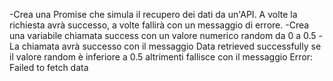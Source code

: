 -Crea una Promise che simula il recupero dei dati da un'API. A volte la richiesta avrà successo, a volte fallirà con un messaggio di errore.
-Crea una variabile chiamata success con un valore numerico random da 0 a 0.5
-La chiamata avrà successo con il messaggio Data retrieved successfully se il valore random è inferiore a 0.5 altrimenti fallisce con il messaggio Error: Failed to fetch data

